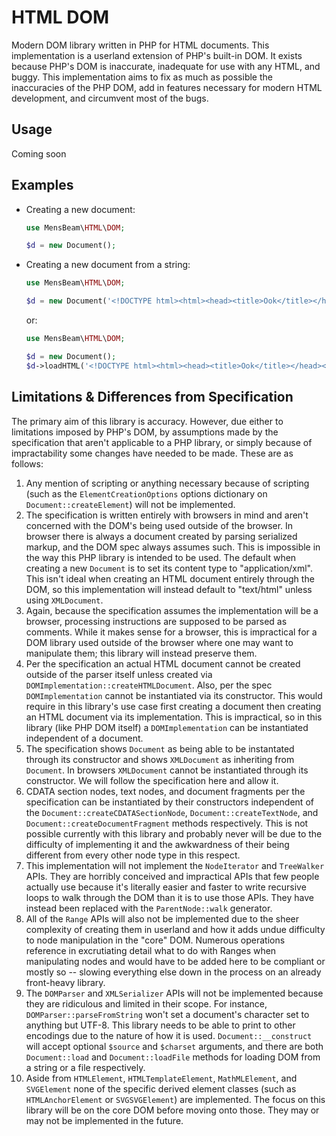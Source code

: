 [a]: https://dom.spec.whatwg.org/#htmlcollection
[b]: https://webidl.spec.whatwg.org/#idl-sequence
[c]: https://packagist.org/packages/phpgt/dom
[d]: https://html.spec.whatwg.org
[e]: #limitations

# HTML DOM #

Modern DOM library written in PHP for HTML documents. This implementation is a userland extension of PHP's built-in DOM. It exists because PHP's DOM is inaccurate, inadequate for use with any HTML, and buggy. This implementation aims to fix as much as possible the inaccuracies of the PHP DOM, add in features necessary for modern HTML development, and circumvent most of the bugs.

## Usage ##

Coming soon

## Examples ##

- Creating a new document:

  ```php
  use MensBeam\HTML\DOM;

  $d = new Document();
  ```

- Creating a new document from a string:

  ```php
  use MensBeam\HTML\DOM;

  $d = new Document('<!DOCTYPE html><html><head><title>Ook</title></head><body><h1>Ook!</h1></body></html>');
  ```

  or:

  ```php
  use MensBeam\HTML\DOM;

  $d = new Document();
  $d->loadHTML('<!DOCTYPE html><html><head><title>Ook</title></head><body><h1>Ook!</h1></body></html>');
  ```

## Limitations & Differences from Specification ##

The primary aim of this library is accuracy. However, due either to limitations imposed by PHP's DOM, by assumptions made by the specification that aren't applicable to a PHP library, or simply because of impractability some changes have needed to be made. These are as follows:

1. Any mention of scripting or anything necessary because of scripting (such as the `ElementCreationOptions` options dictionary on `Document::createElement`) will not be implemented.
2. The specification is written entirely with browsers in mind and aren't concerned with the DOM's being used outside of the browser. In browser there is always a document created by parsing serialized markup, and the DOM spec always assumes such. This is impossible in the way this PHP library is intended to be used. The default when creating a new `Document` is to set its content type to "application/xml". This isn't ideal when creating an HTML document entirely through the DOM, so this implementation will instead default to "text/html" unless using `XMLDocument`.
3. Again, because the specification assumes the implementation will be a browser, processing instructions are supposed to be parsed as comments. While it makes sense for a browser, this is impractical for a DOM library used outside of the browser where one may want to manipulate them; this library will instead preserve them.
4. Per the specification an actual HTML document cannot be created outside of the parser itself unless created via `DOMImplementation::createHTMLDocument`. Also, per the spec `DOMImplementation` cannot be instantiated via its constructor. This would require in this library's use case first creating a document then creating an HTML document via its implementation. This is impractical, so in this library (like PHP DOM itself) a `DOMImplementation` can be instantiated independent of a document.
5. The specification shows `Document` as being able to be instantated through its constructor and shows `XMLDocument` as inheriting from `Document`. In browsers `XMLDocument` cannot be instantiated through its constructor. We will follow the specification here and allow it.
6. CDATA section nodes, text nodes, and document fragments per the specification can be instantiated by their constructors independent of the `Document::createCDATASectionNode`, `Document::createTextNode`, and `Document::createDocumentFragment` methods respectively. This is not possible currently with this library and probably never will be due to the difficulty of implementing it and the awkwardness of their being different from every other node type in this respect.
7. This implementation will not implement the `NodeIterator` and `TreeWalker` APIs. They are horribly conceived and impractical APIs that few people actually use because it's literally easier and faster to write recursive loops to walk through the DOM than it is to use those APIs. They have instead been replaced with the `ParentNode::walk` generator.
8. All of the `Range` APIs will also not be implemented due to the sheer complexity of creating them in userland and how it adds undue difficulty to node manipulation in the "core" DOM. Numerous operations reference in excrutiating detail what to do with Ranges when manipulating nodes and would have to be added here to be compliant or mostly so -- slowing everything else down in the process on an already front-heavy library.
9. The `DOMParser` and `XMLSerializer` APIs will not be implemented because they are ridiculous and limited in their scope. For instance, `DOMParser::parseFromString` won't set a document's character set to anything but UTF-8. This library needs to be able to print to other encodings due to the nature of how it is used. `Document::__construct` will accept optional `$source` and `$charset` arguments, and there are both `Document::load` and `Document::loadFile` methods for loading DOM from a string or a file respectively.
10. Aside from `HTMLElement`, `HTMLTemplateElement`, `MathMLElement`, and `SVGElement` none of the specific derived element classes (such as `HTMLAnchorElement` or `SVGSVGElement`) are implemented. The focus on this library will be on the core DOM before moving onto those. They may or may not be implemented in the future.